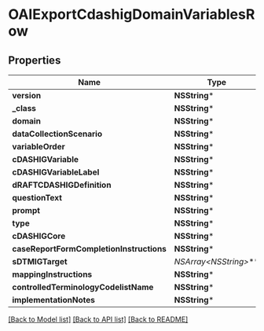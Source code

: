 # OAIExportCdashigDomainVariablesRow

## Properties
Name | Type | Description | Notes
------------ | ------------- | ------------- | -------------
**version** | **NSString*** |  | [optional] 
**_class** | **NSString*** |  | [optional] 
**domain** | **NSString*** |  | [optional] 
**dataCollectionScenario** | **NSString*** |  | [optional] 
**variableOrder** | **NSString*** |  | [optional] 
**cDASHIGVariable** | **NSString*** |  | [optional] 
**cDASHIGVariableLabel** | **NSString*** |  | [optional] 
**dRAFTCDASHIGDefinition** | **NSString*** |  | [optional] 
**questionText** | **NSString*** |  | [optional] 
**prompt** | **NSString*** |  | [optional] 
**type** | **NSString*** |  | [optional] 
**cDASHIGCore** | **NSString*** |  | [optional] 
**caseReportFormCompletionInstructions** | **NSString*** |  | [optional] 
**sDTMIGTarget** | **NSArray&lt;NSString*&gt;*** |  | [optional] 
**mappingInstructions** | **NSString*** |  | [optional] 
**controlledTerminologyCodelistName** | **NSString*** |  | [optional] 
**implementationNotes** | **NSString*** |  | [optional] 

[[Back to Model list]](../README.md#documentation-for-models) [[Back to API list]](../README.md#documentation-for-api-endpoints) [[Back to README]](../README.md)


